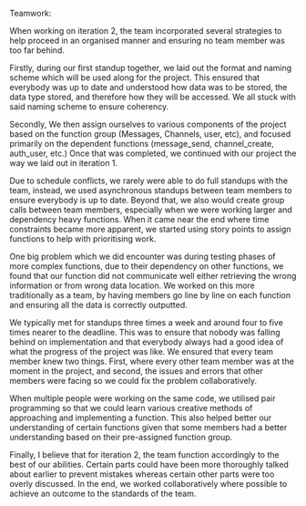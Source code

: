 Teamwork:

When working on iteration 2, the team incorporated several strategies to help proceed in an organised manner and ensuring no team member was too far behind.

Firstly, during our first standup together, we laid out the format and naming scheme which will be used along for the project. This ensured that everybody was up to date and understood how data was to be stored, the data type stored, and therefore how they will be accessed. We all stuck with said naming scheme to ensure coherency.

Secondly, We then assign ourselves to various components of the project based on the function group (Messages, Channels, user, etc), and focused primarily on the dependent functions (message_send, channel_create, auth_user, etc.) Once that was completed, we continued with our project the way we laid out in iteration 1.

Due to schedule conflicts, we rarely were able to do full standups with the team, instead, we used asynchronous standups between team members to ensure everybody is up to date. Beyond that, we also would create group calls between team members, especially when we were working larger and dependency heavy functions. When it came near the end where time constraints became more apparent, we started using story points to assign functions to help with prioritising work.

One big problem which we did encounter was during testing phases of more complex functions, due to their dependency on other functions, we found that our function did not communicate well either retrieving the wrong information or from wrong data location. We worked on this more traditionally as a team, by having members go line by line on each function and ensuring all the data is correctly outputted.

We typically met for standups three times a week and around four to five times nearer to the deadline. This was to ensure that nobody was falling behind on implementation and that everybody always had a good idea of what the progress of the project was like. We ensured that every team member knew two things. First, where every other team member was at the moment in the project, and second, the issues and errors that other members were facing so we could fix the problem collaboratively.

When multiple people were working on the same code, we utilised pair programming so that we could learn various creative methods of approaching and implementing a function. This also helped better our understanding of certain functions given that some members had a better understanding based on their pre-assigned function group.

Finally, I believe that for iteration 2, the team function accordingly to the best of our abilities. Certain parts could have been more thoroughly talked about earlier to prevent mistakes whereas certain other parts were too overly discussed. In the end, we worked collaboratively where possible to achieve an outcome to the standards of the team.
